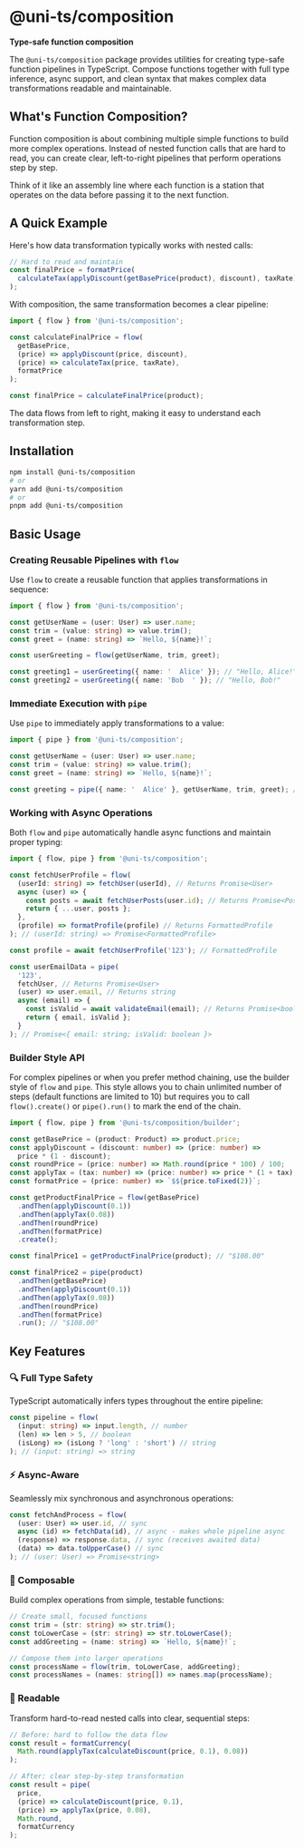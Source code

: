 # @uni-ts/composition

**Type-safe function composition**

The `@uni-ts/composition` package provides utilities for creating type-safe function pipelines in TypeScript. Compose functions together with full type inference, async support, and clean syntax that makes complex data transformations readable and maintainable.

## What's Function Composition?

Function composition is about combining multiple simple functions to build more complex operations. Instead of nested function calls that are hard to read, you can create clear, left-to-right pipelines that perform operations step by step.

Think of it like an assembly line where each function is a station that operates on the data before passing it to the next function.

## A Quick Example

Here's how data transformation typically works with nested calls:

```typescript
// Hard to read and maintain
const finalPrice = formatPrice(
  calculateTax(applyDiscount(getBasePrice(product), discount), taxRate)
);
```

With composition, the same transformation becomes a clear pipeline:

```typescript
import { flow } from '@uni-ts/composition';

const calculateFinalPrice = flow(
  getBasePrice,
  (price) => applyDiscount(price, discount),
  (price) => calculateTax(price, taxRate),
  formatPrice
);

const finalPrice = calculateFinalPrice(product);
```

The data flows from left to right, making it easy to understand each transformation step.

## Installation

```bash
npm install @uni-ts/composition
# or
yarn add @uni-ts/composition
# or
pnpm add @uni-ts/composition
```

## Basic Usage

### Creating Reusable Pipelines with `flow`

Use `flow` to create a reusable function that applies transformations in sequence:

```typescript
import { flow } from '@uni-ts/composition';

const getUserName = (user: User) => user.name;
const trim = (value: string) => value.trim();
const greet = (name: string) => `Hello, ${name}!`;

const userGreeting = flow(getUserName, trim, greet);

const greeting1 = userGreeting({ name: '  Alice' }); // "Hello, Alice!"
const greeting2 = userGreeting({ name: 'Bob  ' }); // "Hello, Bob!"
```

### Immediate Execution with `pipe`

Use `pipe` to immediately apply transformations to a value:

```typescript
import { pipe } from '@uni-ts/composition';

const getUserName = (user: User) => user.name;
const trim = (value: string) => value.trim();
const greet = (name: string) => `Hello, ${name}!`;

const greeting = pipe({ name: '  Alice' }, getUserName, trim, greet); // "Hello, Alice!"
```

### Working with Async Operations

Both `flow` and `pipe` automatically handle async functions and maintain proper typing:

```typescript
import { flow, pipe } from '@uni-ts/composition';

const fetchUserProfile = flow(
  (userId: string) => fetchUser(userId), // Returns Promise<User>
  async (user) => {
    const posts = await fetchUserPosts(user.id); // Returns Promise<Post[]>
    return { ...user, posts };
  },
  (profile) => formatProfile(profile) // Returns FormattedProfile
); // (userId: string) => Promise<FormattedProfile>

const profile = await fetchUserProfile('123'); // FormattedProfile

const userEmailData = pipe(
  '123',
  fetchUser, // Returns Promise<User>
  (user) => user.email, // Returns string
  async (email) => {
    const isValid = await validateEmail(email); // Returns Promise<boolean>
    return { email, isValid };
  }
); // Promise<{ email: string; isValid: boolean }>
```

### Builder Style API

For complex pipelines or when you prefer method chaining, use the builder style of `flow` and `pipe`. This style allows you to chain unlimited number of steps (default functions are limited to 10) but requires you to call `flow().create()` or `pipe().run()` to mark the end of the chain.

```typescript
import { flow, pipe } from '@uni-ts/composition/builder';

const getBasePrice = (product: Product) => product.price;
const applyDiscount = (discount: number) => (price: number) =>
  price * (1 - discount);
const roundPrice = (price: number) => Math.round(price * 100) / 100;
const applyTax = (tax: number) => (price: number) => price * (1 + tax);
const formatPrice = (price: number) => `$${price.toFixed(2)}`;

const getProductFinalPrice = flow(getBasePrice)
  .andThen(applyDiscount(0.1))
  .andThen(applyTax(0.08))
  .andThen(roundPrice)
  .andThen(formatPrice)
  .create();

const finalPrice1 = getProductFinalPrice(product); // "$108.00"

const finalPrice2 = pipe(product)
  .andThen(getBasePrice)
  .andThen(applyDiscount(0.1))
  .andThen(applyTax(0.08))
  .andThen(roundPrice)
  .andThen(formatPrice)
  .run(); // "$108.00"
```

## Key Features

### 🔍 Full Type Safety

TypeScript automatically infers types throughout the entire pipeline:

```typescript
const pipeline = flow(
  (input: string) => input.length, // number
  (len) => len > 5, // boolean
  (isLong) => (isLong ? 'long' : 'short') // string
); // (input: string) => string
```

### ⚡ Async-Aware

Seamlessly mix synchronous and asynchronous operations:

```typescript
const fetchAndProcess = flow(
  (user: User) => user.id, // sync
  async (id) => fetchData(id), // async - makes whole pipeline async
  (response) => response.data, // sync (receives awaited data)
  (data) => data.toUpperCase() // sync
); // (user: User) => Promise<string>
```

### 🧩 Composable

Build complex operations from simple, testable functions:

```typescript
// Create small, focused functions
const trim = (str: string) => str.trim();
const toLowerCase = (str: string) => str.toLowerCase();
const addGreeting = (name: string) => `Hello, ${name}!`;

// Compose them into larger operations
const processName = flow(trim, toLowerCase, addGreeting);
const processNames = (names: string[]) => names.map(processName);
```

### 📝 Readable

Transform hard-to-read nested calls into clear, sequential steps:

```typescript
// Before: hard to follow the data flow
const result = formatCurrency(
  Math.round(applyTax(calculateDiscount(price, 0.1), 0.08))
);

// After: clear step-by-step transformation
const result = pipe(
  price,
  (price) => calculateDiscount(price, 0.1),
  (price) => applyTax(price, 0.08),
  Math.round,
  formatCurrency
);
```
